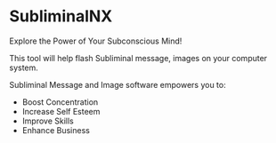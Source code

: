 # SubliminalNX
Explore the Power of Your Subconscious Mind!

This tool will help flash Subliminal message, images on your computer system.

Subliminal Message and Image software empowers you to:
* Boost Concentration
* Increase Self Esteem
* Improve Skills
* Enhance Business 
